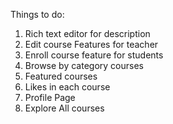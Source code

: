 Things to do:
1. Rich text editor for description
2. Edit course Features for teacher
3. Enroll course feature for students
4. Browse by category courses
5. Featured courses
6. Likes in each course
7. Profile Page
8. Explore All courses